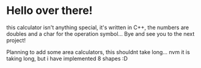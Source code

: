 # Hello over there!
this calculator isn't anything special, it's written in C++, the numbers are doubles and a char for the operation symbol...
Bye and see you to the next project!

Planning to add some area calculators, this shouldnt take long...
nvm it is taking long, but i have implemented 8 shapes :D
